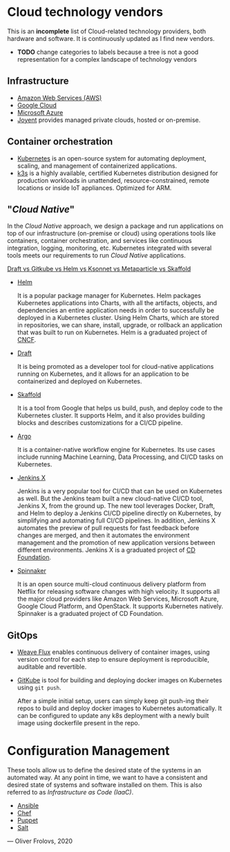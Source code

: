 # Cloud technology vendors

This is an **incomplete** list of Cloud-related technology providers, both hardware and software. It is continuously updated as I find new vendors.

* **TODO** change categories to labels because a tree is not a good representation for a complex landscape of technology vendors

## Infrastructure

* [Amazon Web Services (AWS)](https://aws.amazon.com/)
* [Google Cloud](https://cloud.google.com/)
* [Microsoft Azure](https://azure.microsoft.com/en-gb/)
* [Joyent](https://www.joyent.com/) provides managed private clouds, hosted or on-premise.

## Container orchestration

* [Kubernetes](https://kubernetes.io/) is an open-source system for automating deployment, scaling, and management of containerized applications.
* [k3s](https://k3s.io/) is a highly available, certified Kubernetes distribution designed for production workloads in unattended, resource-constrained, remote locations or inside IoT appliances. Optimized for ARM.

## "*Cloud Native*"

In the *Cloud Native* approach, we design a package and run applications on top of our infrastructure (on-premise or cloud) using operations tools like containers, container orchestration, and services like continuous integration, logging, monitoring, etc. Kubernetes integrated with several tools meets our requirements to run *Cloud Native* applications.

[Draft vs Gitkube vs Helm vs Ksonnet vs Metaparticle vs Skaffold](https://hasura.io/blog/draft-vs-gitkube-vs-helm-vs-ksonnet-vs-metaparticle-vs-skaffold-f5aa9561f948/)

* [Helm](https://helm.sh/)

  It is a popular package manager for Kubernetes. Helm packages Kubernetes applications into Charts, with all the artifacts, objects, and dependencies an entire application needs in order to successfully be deployed in a Kubernetes cluster. Using Helm Charts, which are stored in repositories, we can share, install, upgrade, or rollback an application that was built to run on Kubernetes. Helm is a graduated project of [CNCF](https://www.cncf.io/).
  
* [Draft](https://draft.sh/)

  It is being promoted as a developer tool for cloud-native applications running on Kubernetes, and it allows for an application to be containerized and deployed on Kubernetes.
  
* [Skaffold](https://skaffold.dev/)

  It is a tool from Google that helps us build, push, and deploy code to the Kubernetes cluster. It supports Helm, and it also provides building blocks and describes customizations for a CI/CD pipeline.
  
* [Argo](https://argoproj.github.io/)

  It is a container-native workflow engine for Kubernetes. Its use cases include running Machine Learning, Data Processing, and CI/CD tasks on Kubernetes.

* [Jenkins X](https://jenkins-x.io/)

  Jenkins is a very popular tool for CI/CD that can be used on Kubernetes as well. But the Jenkins team built a new cloud-native CI/CD tool, Jenkins X, from the ground up. The new tool leverages Docker, Draft, and Helm to deploy a Jenkins CI/CD pipeline directly on Kubernetes, by simplifying and automating full CI/CD pipelines. In addition, Jenkins X automates the preview of pull requests for fast feedback before changes are merged, and then it automates the environment management and the promotion of new application versions between different environments. Jenkins X is a graduated project of [CD Foundation](https://cd.foundation/).

* [Spinnaker](https://spinnaker.io/)

  It is an open source multi-cloud continuous delivery platform from Netflix for releasing software changes with high velocity. It supports all the major cloud providers like Amazon Web Services, Microsoft Azure, Google Cloud Platform, and OpenStack. It supports Kubernetes natively. Spinnaker is a graduated project of CD Foundation.

## GitOps

* [Weave Flux](https://www.weave.works/oss/flux/) enables continuous delivery of container images, using version control for each step to ensure deployment is reproducible, auditable and revertible.
* [GitKube](https://gitkube.sh/) is tool for building and deploying docker images on Kubernetes using `git push`.

  After a simple initial setup, users can simply keep git push-ing their repos to build and deploy docker images to Kubernetes automatically. It can be configured to update any k8s deployment with a newly built image using dockerfile present in the repo.
    
# Configuration Management

These tools allow us to define the desired state of the systems in an automated way. At any point in time, we want to have a consistent and desired state of systems and software installed on them. This is also referred to as *Infrastructure as Code (IaaC)*.

* [Ansible](https://www.ansible.com/)
* [Chef](https://www.chef.io/products/automate)
* [Puppet](https://puppet.com/)
* [Salt](https://www.saltstack.com/)

&mdash; Oliver Frolovs, 2020